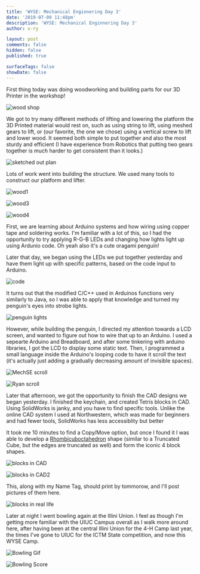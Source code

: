 ```yaml
---
title: 'WYSE: Mechanical Enginnering Day 3'
date: '2019-07-09 11:48pm'
description: 'WYSE: Mechanical Enginnering Day 3'
author: x-ry

layout: post
comments: false
hidden: false
published: true

surfaceTags: false
showDate: false
---
```


First thing today was doing woodworking and building parts for our 3D Printer in the workshop!

![wood shop](https://x-ry.github.io/assets/images/WYSE/7.9/wood2.jpg)

 We got to try many different methods of lifting and lowering the platform the 3D Printed material would rest on, such as using string to lift, using meshed gears to lift, or (our favorite, the one we chose) using a vertical screw to lift and lower wood. It seemed both simple to put together and also the most sturdy and efficient (I have experience from Robotics that putting two gears together is much harder to get consistent than it looks.) 

![sketched out plan](https://x-ry.github.io/assets/images/WYSE/7.9/plan.jpg)

Lots of work went into building the structure. We used many tools to construct our platform and lifter.

![wood1](https://x-ry.github.io/assets/images/WYSE/7.9/wood1.jpg)

![wood3](https://x-ry.github.io/assets/images/WYSE/7.9/wood3.jpg)

![wood4](https://x-ry.github.io/assets/images/WYSE/7.9/wood4.jpg)

First, we are learning about Arduino systems and how wiring using copper tape and soldering works. I'm familiar with a lot of this, so I had the opportunity to try applying R-G-B LEDs and changing how lights light up using Ardunio code. Oh yeah also it's a cute oragami penguin!

Later that day, we began using the LEDs we put together yesterday and have them light up with specific patterns, based on the code input to Arduino. 

![code](https://x-ry.github.io/assets/images/WYSE/7.9/Code.gif)

It turns out that the modified C/C++ used in Arduinos functions very similarly to Java, so I was able to apply that knowledge and turned my penguin's eyes into strobe lights.

![penguin lights](https://x-ry.github.io/assets/images/WYSE/7.9/Peng.gif)

However, while building the penguin, I directed my attention towards a LCD screen, and wanted to figure out how to wire that up to an Arduino. I used a sepearte Arduino and Breadboard, and after some tinkering with arduino libraries, I got the LCD to display some static text. Then, I programmed a small language inside the Arduino's looping code to have it scroll the text (it's actually just adding a gradually decreasing amount of invisible spaces).

![MechSE scroll](https://x-ry.github.io/assets/images/WYSE/7.9/MechSEText.gif)

![Ryan scroll](https://x-ry.github.io/assets/images/WYSE/7.9/RyanText.gif)

Later that afternoon, we got the opportunity to finish the CAD designs we began yesterday. I finished the keychain, and created Tetris blocks in CAD. Using SolidWorks is janky, and you have to find specific tools. Unlike the online CAD system I used at Northwestern, which was made for beginners and had fewer tools, SolidWorks has less accessiblity but better 

 It took me 10 minutes to find a Copy/Move option, but once I found it I was able to develop a [Rhombicuboctahedron](https://en.wikipedia.org/wiki/Rhombicuboctahedron) shape (similar to a Truncated Cube, but the edges are truncated as well) and form the iconic 4 block shapes.

![blocks in CAD](https://x-ry.github.io/assets/images/WYSE/7.9/CAD.jpg)

![blocks in CAD2](https://x-ry.github.io/assets/images/WYSE/7.9/CAD2.jpg)

This, along with my Name Tag, should print by tommorow, and I'll post pictures of them here.

![blocks in real life](https://x-ry.github.io/assets/images/WYSE/7.9/printed.jpg)

Later at night I went bowling again at the Illini Union. I feel as though I'm getting more familiar with the UIUC Campus overall as I walk more around here, after having been at the central Illini Union for the 4-H Camp last year, the times I've gone to UIUC for the ICTM State competition, and now this WYSE Camp. 

![Bowling Gif](https://x-ry.github.io/assets/images/WYSE/7.9/Bowling2.gif)

![Bowling Score](https://x-ry.github.io/assets/images/WYSE/7.9/Bowling.gif)

